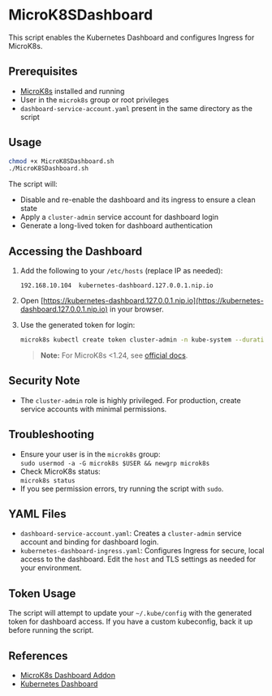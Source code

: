 # MicroK8SDashboard

This script enables the Kubernetes Dashboard and configures Ingress for MicroK8s.

## Prerequisites

- [MicroK8s](https://microk8s.io/) installed and running
- User in the `microk8s` group or root privileges
- `dashboard-service-account.yaml` present in the same directory as the script

## Usage

```bash
chmod +x MicroK8SDashboard.sh
./MicroK8SDashboard.sh
```

The script will:
- Disable and re-enable the dashboard and its ingress to ensure a clean state
- Apply a `cluster-admin` service account for dashboard login
- Generate a long-lived token for dashboard authentication

## Accessing the Dashboard

1. Add the following to your `/etc/hosts` (replace IP as needed):

    ```
    192.168.10.104  kubernetes-dashboard.127.0.0.1.nip.io
    ```

2. Open [https://kubernetes-dashboard.127.0.0.1.nip.io](https://kubernetes-dashboard.127.0.0.1.nip.io) in your browser.

3. Use the generated token for login:

    ```bash
    microk8s kubectl create token cluster-admin -n kube-system --duration=8760h
    ```

    > **Note:** For MicroK8s <1.24, see [official docs](https://microk8s.io/docs/addon-dashboard).

## Security Note

- The `cluster-admin` role is highly privileged. For production, create service accounts with minimal permissions.

## Troubleshooting

- Ensure your user is in the `microk8s` group:  
  `sudo usermod -a -G microk8s $USER && newgrp microk8s`
- Check MicroK8s status:  
  `microk8s status`
- If you see permission errors, try running the script with `sudo`.

## YAML Files

- `dashboard-service-account.yaml`: Creates a `cluster-admin` service account and binding for dashboard login.
- `kubernetes-dashboard-ingress.yaml`: Configures Ingress for secure, local access to the dashboard. Edit the `host` and TLS settings as needed for your environment.

## Token Usage

The script will attempt to update your `~/.kube/config` with the generated token for dashboard access. If you have a custom kubeconfig, back it up before running the script.

## References

- [MicroK8s Dashboard Addon](https://microk8s.io/docs/addon-dashboard)
- [Kubernetes Dashboard](https://kubernetes.io/docs/tasks/access-application-cluster/web-ui-dashboard/)
